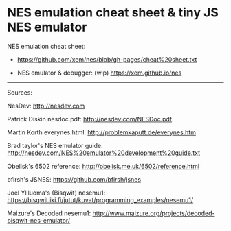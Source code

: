 NES emulation cheat sheet & tiny JS NES emulator
===

NES emulation cheat sheet:
- https://github.com/xem/nes/blob/gh-pages/cheat%20sheet.txt

<!--
NES ROM disassembler:
- commented: https://github.com/xem/nes/blob/gh-pages/disassembler.html
- demo: https://xem.github.io/nes/disassembler.html
- 1kb zip: https://github.com/xem/nes/blob/gh-pages/1k.zip
-->

- NES emulator & debugger: (wip)
https://xem.github.io/nes

---

Sources:

NesDev: http://nesdev.com

Patrick Diskin nesdoc.pdf: http://nesdev.com/NESDoc.pdf

Martin Korth everynes.html: http://problemkaputt.de/everynes.htm

Brad taylor's NES emulator guide: http://nesdev.com/NES%20emulator%20development%20guide.txt

Obelisk's 6502 reference: http://obelisk.me.uk/6502/reference.html

bfirsh's JSNES: https://github.com/bfirsh/jsnes

Joel Yliluoma's (Bisqwit) nesemu1: https://bisqwit.iki.fi/jutut/kuvat/programming_examples/nesemu1/

Maizure's Decoded nesemu1: http://www.maizure.org/projects/decoded-bisqwit-nes-emulator/
